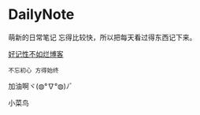 # DailyNote
萌新的日常笔记
忘得比较快，所以把每天看过得东西记下来。

[好记性不如烂博客](http://www.lixueduan.com)

`不忘初心 方得始终` 

加油啊ヾ(◍°∇°◍)ﾉﾞ

小菜鸟